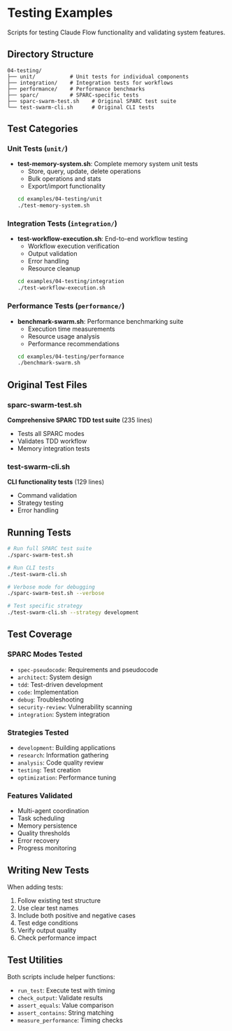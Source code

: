 # Testing Examples

Scripts for testing Claude Flow functionality and validating system features.

## Directory Structure

```
04-testing/
├── unit/           # Unit tests for individual components
├── integration/    # Integration tests for workflows
├── performance/    # Performance benchmarks
├── sparc/          # SPARC-specific tests
├── sparc-swarm-test.sh    # Original SPARC test suite
└── test-swarm-cli.sh      # Original CLI tests
```

## Test Categories

### Unit Tests (`unit/`)
- **test-memory-system.sh**: Complete memory system unit tests
  - Store, query, update, delete operations
  - Bulk operations and stats
  - Export/import functionality
  ```bash
  cd examples/04-testing/unit
  ./test-memory-system.sh
  ```

### Integration Tests (`integration/`)
- **test-workflow-execution.sh**: End-to-end workflow testing
  - Workflow execution verification
  - Output validation
  - Error handling
  - Resource cleanup
  ```bash
  cd examples/04-testing/integration
  ./test-workflow-execution.sh
  ```

### Performance Tests (`performance/`)
- **benchmark-swarm.sh**: Performance benchmarking suite
  - Execution time measurements
  - Resource usage analysis
  - Performance recommendations
  ```bash
  cd examples/04-testing/performance
  ./benchmark-swarm.sh
  ```

## Original Test Files

### sparc-swarm-test.sh
**Comprehensive SPARC TDD test suite** (235 lines)
- Tests all SPARC modes
- Validates TDD workflow
- Memory integration tests

### test-swarm-cli.sh
**CLI functionality tests** (129 lines)
- Command validation
- Strategy testing
- Error handling

## Running Tests

```bash
# Run full SPARC test suite
./sparc-swarm-test.sh

# Run CLI tests
./test-swarm-cli.sh

# Verbose mode for debugging
./sparc-swarm-test.sh --verbose

# Test specific strategy
./test-swarm-cli.sh --strategy development
```

## Test Coverage

### SPARC Modes Tested
- `spec-pseudocode`: Requirements and pseudocode
- `architect`: System design
- `tdd`: Test-driven development
- `code`: Implementation
- `debug`: Troubleshooting
- `security-review`: Vulnerability scanning
- `integration`: System integration

### Strategies Tested
- `development`: Building applications
- `research`: Information gathering
- `analysis`: Code quality review
- `testing`: Test creation
- `optimization`: Performance tuning

### Features Validated
- Multi-agent coordination
- Task scheduling
- Memory persistence
- Quality thresholds
- Error recovery
- Progress monitoring

## Writing New Tests

When adding tests:
1. Follow existing test structure
2. Use clear test names
3. Include both positive and negative cases
4. Test edge conditions
5. Verify output quality
6. Check performance impact

## Test Utilities

Both scripts include helper functions:
- `run_test`: Execute test with timing
- `check_output`: Validate results
- `assert_equals`: Value comparison
- `assert_contains`: String matching
- `measure_performance`: Timing checks

